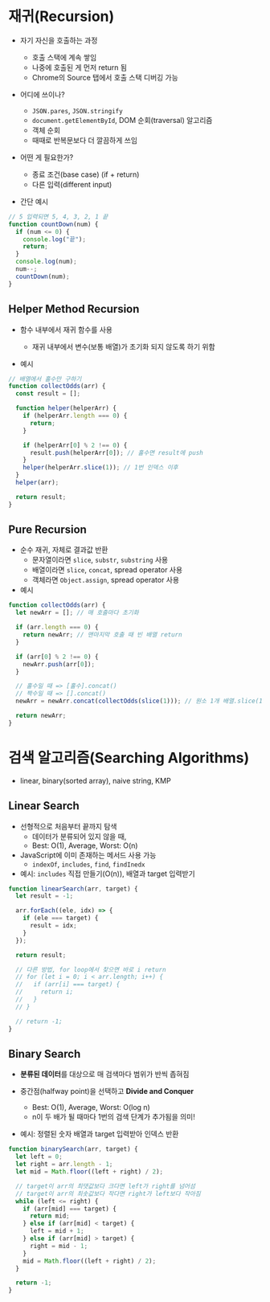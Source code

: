 # 재귀(Recursion)

- 자기 자신을 호출하는 과정
  - 호출 스택에 계속 쌓임
  - 나중에 호출된 게 먼저 return 됨
  - Chrome의 Source 탭에서 호출 스택 디버깅 가능
- 어디에 쓰이나?
  - `JSON.pares`, `JSON.stringify`
  - `document.getElementById`, DOM 순회(traversal) 알고리즘
  - 객체 순회
  - 때때로 반복문보다 더 깔끔하게 쓰임
- 어떤 게 필요한가?

  - 종료 조건(base case) (if + return)
  - 다른 입력(different input)

- 간단 예시

```js
// 5 입력되면 5, 4, 3, 2, 1 끝
function countDown(num) {
  if (num <= 0) {
    console.log("끝");
    return;
  }
  console.log(num);
  num--;
  countDown(num);
}
```

## Helper Method Recursion

- 함수 내부에서 재귀 함수를 사용

  - 재귀 내부에서 변수(보통 배열)가 초기화 되지 않도록 하기 위함

- 예시

```js
// 배열에서 홀수만 구하기
function collectOdds(arr) {
  const result = [];

  function helper(helperArr) {
    if (helperArr.length === 0) {
      return;
    }

    if (helperArr[0] % 2 !== 0) {
      result.push(helperArr[0]); // 홀수면 result에 push
    }
    helper(helperArr.slice(1)); // 1번 인덱스 이후
  }
  helper(arr);

  return result;
}
```

## Pure Recursion

- 순수 재귀, 자체로 결과값 반환
  - 문자열이라면 `slice`, `substr`, `substring` 사용
  - 배열이라면 `slice`, `concat`, spread operator 사용
  - 객체라면 `Object.assign`, spread operator 사용
- 예시

```js
function collectOdds(arr) {
  let newArr = []; // 매 호출마다 초기화

  if (arr.length === 0) {
    return newArr; // 맨마지막 호출 때 빈 배열 return
  }

  if (arr[0] % 2 !== 0) {
    newArr.push(arr[0]);
  }

  // 홀수일 때 => [홀수].concat()
  // 짝수일 때 => [].concat()
  newArr = newArr.concat(collectOdds(slice(1))); // 원소 1개 배열.slice(1)은 []

  return newArr;
}
```

# 검색 알고리즘(Searching Algorithms)

- linear, binary(sorted array), naive string, KMP

## Linear Search

- 선형적으로 처음부터 끝까지 탐색
  - 데이터가 분류되어 있지 않을 때,
  - Best: O(1), Average, Worst: O(n)
- JavaScript에 이미 존재하는 메서드 사용 가능
  - `indexOf`, `includes`, `find`, `findInedx`
- 예시: `includes` 직접 만들기(O(n)), 배열과 target 입력받기

```js
function linearSearch(arr, target) {
  let result = -1;

  arr.forEach((ele, idx) => {
    if (ele === target) {
      result = idx;
    }
  });

  return result;

  // 다른 방법, for loop에서 찾으면 바로 i return
  // for (let i = 0; i < arr.length; i++) {
  //   if (arr[i] === target) {
  //     return i;
  //   }
  // }

  // return -1;
}
```

## Binary Search

- **분류된 데이터**를 대상으로 매 검색마다 범위가 반씩 좁혀짐
- 중간점(halfway point)을 선택하고 **Divide and Conquer**

  - Best: O(1), Average, Worst: O(log n)
  - n이 두 배가 될 때마다 1번의 검색 단계가 추가됨을 의미!

- 예시: 정렬된 숫자 배열과 target 입력받아 인덱스 반환

```js
function binarySearch(arr, target) {
  let left = 0;
  let right = arr.length - 1;
  let mid = Math.floor((left + right) / 2);

  // target이 arr의 최댓값보다 크다면 left가 right를 넘어섬
  // target이 arr의 최솟값보다 작다면 right가 left보다 작아짐
  while (left <= right) {
    if (arr[mid] === target) {
      return mid;
    } else if (arr[mid] < target) {
      left = mid + 1;
    } else if (arr[mid] > target) {
      right = mid - 1;
    }
    mid = Math.floor((left + right) / 2);
  }

  return -1;
}
```
